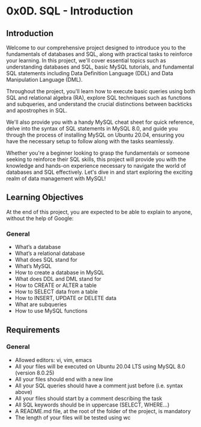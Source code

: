 # 0x0D. SQL - Introduction

## Introduction

Welcome to our comprehensive project designed to introduce you to the fundamentals of databases and SQL, along with practical tasks to reinforce your learning. In this project, we'll cover essential topics such as understanding databases and SQL, basic MySQL tutorials, and fundamental SQL statements including Data Definition Language (DDL) and Data Manipulation Language (DML).

Throughout the project, you'll learn how to execute basic queries using both SQL and relational algebra (RA), explore SQL techniques such as functions and subqueries, and understand the crucial distinctions between backticks and apostrophes in SQL.

We'll also provide you with a handy MySQL cheat sheet for quick reference, delve into the syntax of SQL statements in MySQL 8.0, and guide you through the process of installing MySQL on Ubuntu 20.04, ensuring you have the necessary setup to follow along with the tasks seamlessly.

Whether you're a beginner looking to grasp the fundamentals or someone seeking to reinforce their SQL skills, this project will provide you with the knowledge and hands-on experience necessary to navigate the world of databases and SQL effectively. Let's dive in and start exploring the exciting realm of data management with MySQL!

## Learning Objectives

At the end of this project, you are expected to be able to explain to anyone, without the help of Google:

### General

- What’s a database
- What’s a relational database
- What does SQL stand for
- What’s MySQL
- How to create a database in MySQL
- What does DDL and DML stand for
- How to CREATE or ALTER a table
- How to SELECT data from a table
- How to INSERT, UPDATE or DELETE data
- What are subqueries
- How to use MySQL functions

## Requirements

### General

- Allowed editors: vi, vim, emacs
- All your files will be executed on Ubuntu 20.04 LTS using MySQL 8.0 (version 8.0.25)
- All your files should end with a new line
- All your SQL queries should have a comment just before (i.e. syntax above)
- All your files should start by a comment describing the task
- All SQL keywords should be in uppercase (SELECT, WHERE…)
- A README.md file, at the root of the folder of the project, is mandatory
- The length of your files will be tested using wc